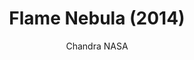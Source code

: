 ---
title: "Flame Nebula (2014)"
subtitle: "Chandra NASA"
displayImg: "img/covers/Flame Nebula, 2014, Chandra NASA.jpg"
noURL: true
---